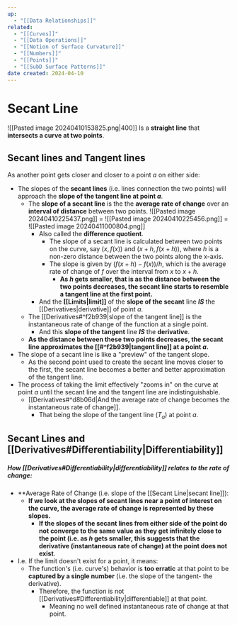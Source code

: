 ```yaml
---
up:
  - "[[Data Relationships]]"
related:
  - "[[Curves]]"
  - "[[Data Operations]]"
  - "[[Notion of Surface Curvature]]"
  - "[[Numbers]]"
  - "[[Points]]"
  - "[[SubD Surface Patterns]]"
date created: 2024-04-10
---
```

# Secant Line

![[Pasted image 20240410153825.png|400]]
Is a **straight line** that **intersects a curve at two points**.
## Secant lines and Tangent lines
As another point gets closer and closer to a point $a$ on either side:
- The slopes of the **secant lines** (i.e. lines connection the two points) will approach the **slope of the tangent line at point $a$**.
	- The **slope of a secant line** is the the **average rate of change** over an **interval of distance** between two points.
		![[Pasted image 20240410225437.png]] = ![[Pasted image 20240410225456.png]] = ![[Pasted image 20240411000804.png]]
		- Also called the **difference quotient**.
			- The slope of a secant line is calculated between two points on the curve, say $(x,f(x))$ and $(x+h,f(x+h))$, where $h$ is a non-zero distance between the two points along the x-axis.
			- The slope is given by $(f(x+h)−f(x))/h$​, which is the average rate of change of $f$ over the interval from $x$ to $x+h$.
				- **As $h$ gets smaller, that is as the distance between the two points decreases, the secant line starts to resemble a tangent line at the first point.**
		- And the **[[Limits|limit]]** of the **slope of the secant** line ***IS*** the [[Derivatives|derivative]] of point $a$.
	- The [[Derivatives#^f2b939|slope of the tangent line]] is the instantaneous rate of change of the function at a single point. 
		- And this **slope of the tangent** line ***IS*** the **derivative**.
	- **As the distance between these two points decreases, the secant line approximates the [[#^f2b939|tangent line]] at a point $a$.**
- The slope of a secant line is like a "preview" of the tangent slope. 
	- As the second point used to create the secant line moves closer to the first, the secant line becomes a better and better approximation of the tangent line. 
- The process of taking the limit effectively "zooms in" on the curve at point $a$​ until the secant line and the tangent line are indistinguishable.
	- [[Derivatives#^d8b06d|And the average rate of change becomes the instantaneous rate of change]].
		- That being the slope of the tangent line ($T_a$) at point $a$​.

## Secant Lines and [[Derivatives#Differentiability|Differentiability]] 
##### How [[Derivatives#Differentiability|differentiability]] relates to the rate of change:
- **Average Rate of Change (i.e. slope of the [[Secant Line|secant line]]): 
	- **If we look at the slopes of secant lines near a point of interest on the curve, the average rate of change is represented by these slopes.** 
		- **If the slopes of the secant lines from either side of the point do not converge to the same value as they get infinitely close to the point (i.e. as $h$ gets smaller, this suggests that the derivative (instantaneous rate of change) at the point does not exist**.		
- I.e. If the limit doesn't exist for a point, it means:
	- The function's (i.e. curve's) behavior is **too erratic** at that point to be **captured by a single number** (i.e. the slope of the tangent- the derivative).
		- Therefore, the function is not [[Derivatives#Differentiability|differentiable]] at that point.
			- Meaning no well defined instantaneous rate of change at that point.